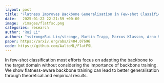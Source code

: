 ```yaml
---
layout: post
title: "Flatness Improves Backbone Generalisation in Few-shot Classification, WACV 2025 (Oral)"
date:   2025-01-22 22:21:59 +00:00
image:  /images/flatfsc.png
categories: research
author: "Rui Li"
authors: "<strong>Rui Li</strong>, Martin Trapp, Marcus Klasson, Arno Solin"
paper: https://arxiv.org/abs/2404.07696
code: https://github.com/AaltoML/FlatFSL
---
```

In few-shot classification most efforts focus on adapting the backbone to the target domain without considering the importance of backbone training. We show flatness-aware backbone training can lead to better generalisation through theoretical and empirical results.